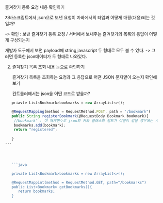
즐겨찾기 등록 요청 내용 확인하기

자바스크립트에서 json으로 보낸 요청이 자바에서의 타입과 어떻게 매핑(대응)되는 것일까?

-> 확인 : 보낸 즐겨찾기 등록 요청 / 서버에서 보내주는 즐겨찾기의 목록의 응답이 어떻게 구성되는지

 개발자 도구에서 보면 payload에 string,javascript 두 형태로 모두 볼 수 있다.
-> 그러면 등록한 json데이터가 두 형태로 나와있다.


2. 즐겨찾기 목록 조회 내용 눈으로 확인하기

   즐겨찾기 목록을 조회하는 요청과 그 응답으로 어떤 JSON 문자열이 오는지 확인해보기

   컨트롤러에서는 json을 어떤 코드로 받을까?




```javascript
   priavte List<Bookmark>bookmarks = new ArrayList<>();

   @RequestMapping(method = RequestMethod.POST, path = "/bookmark")
   public String registerBookmark(@RequestBody Bookmark bookmark){
    //bookmark" : 이 매개변수로 json의 키와 클래스의 필드가 이름이 같을 경우에는 서로 매핑됨 이후 자바 코드 내에서 처리
    bookmarks.add(bookmark);
    return "registered";
    
   }
---




   ```java

   private List<Bookmark>bookmarks = new ArrayList<>();

   @RequestMappint(method = RequestMethod.GET, path="/bookmarks")
   public List<Bookmark> getBookmarks(){
      return bookmarks;
   }
   
